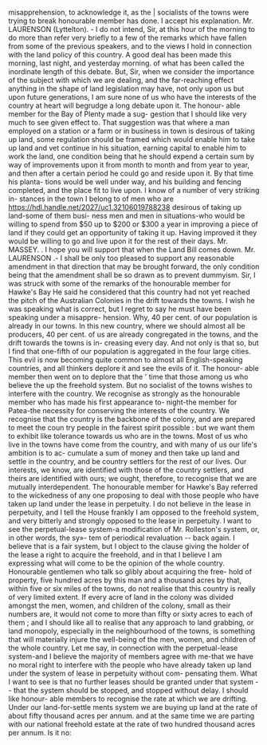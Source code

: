 misapprehension, to acknowledge it, as the | socialists of the towns were trying to break honourable member has done. I accept his explanation. Mr. LAURENSON (Lyttelton). - I do not intend, Sir, at this hour of the morning to do more than refer very briefly to a few of the remarks which have fallen from some of the previous speakers, and to the views I hold in connection with the land policy of this country. A good deal has been made this morning, last night, and yesterday morning. of what has been called the inordinate length of this debate. But, Sir, when we consider the importance of the subject with which we are dealing, and the far-reaching effect anything in the shape of land legislation may have, not only upon us but upon future generations, I am sure none of us who have the interests of the country at heart will begrudge a long debate upon it. The honour- able member for the Bay of Plenty made a sug- gestion that I should like very much to see given effect to. That suggestion was that where a man employed on a station or a farm or in business in town is desirous of taking up land, some regulation should be framed which would enable him to take up land and vet continue in his situation, earning capital to enable him to work the land, one condition being that he should expend a certain sum by way of improvements upon it from month to month and from year to year, and then after a certain period he could go and reside upon it. By that time his planta- tions would be well under way, and his building and fencing completed, and the place fit to live upon. I know of a number of very striking in- stances in the town I belong to of men who are https://hdl.handle.net/2027/uc1.32106019788238 desirous of taking up land-some of them busi- ness men and men in situations-who would be willing to spend from $50 up to $200 or $300 a year in improving a piece of land if they could get an opportunity of taking it up. Having improved it they would be willing to go and live upon it for the rest of their days. Mr. MASSEY. . I hope you will support that when the Land Bill comes down. Mr. LAURENSON .- I shall be only too pleased to support any reasonable amendment in that direction that may be brought forward, the only condition being that the amendment shall be so drawn as to prevent dummyism. Sir, I was struck with some of the remarks of the honourable member for Hawke's Bay He said he considered that this country had not yet reached the pitch of the Australian Colonies in the drift towards the towns. I wish he was speaking what is correct, but I regret to say he must have been speaking under a misappre- hension. Why, 40 per cent. of our population is already in our towns. In this new country, where we should almost all be producers, 40 per cent. of us are already congregated in the towns, and the drift towards the towns is in- creasing every day. And not only is that so, but I find that one-fifth of our population is aggregated in the four large cities. This evil is now becoming quite common to almost all English-speaking countries, and all thinkers deplore it and see the evils of it. The honour- able member then went on to deplore that the ' time that those among us who believe the up the freehold system. But no socialist of the towns wishes to interfere with the country. We recognise as strongly as the honourable member who has made his first appearance to- night-the member for Patea-the necessity for conserving the interests of the country. We recognise that the country is the backbone of the colony, and are prepared to meet the coun try people in the fairest spirit possible : but we want them to exhibit like tolerance towards us who are in the towns. Most of us who live in the towns have come from the country, and with many of us our life's ambition is to ac- cumulate a sum of money and then take up land and settle in the country, and be country settlers for the rest of our lives. Our interests, we know, are identified with those of the country settlers, and theirs are identified with ours; we ought, therefore, to recognise that we are mutually interdependent. The honourable member for Hawke's Bay referred to the wickedness of any one proposing to deal with those people who have taken up land under the lease in perpetuity. I do not believe in the lease in perpetuity, and I tell the House frankly I am opposed to the freehold system, and very bitterly and strongly opposed to the lease in perpetuity. I want to see the perpetual-lease system-a modification of Mr. Rolleston's system, or, in other words, the sy»- tem of periodical revaluation -- back again. I believe that is a fair system, but I object to the clause giving the holder of the lease a right to acquire the freehold, and in that I believe I am expressing what will come to be the opinion of the whole country. Honourable gentlemen who talk so glibly about acquiring the free- hold of property, five hundred acres by this man and a thousand acres by that, within five or six miles of the towns, do not realise that this country is really of very limited extent. If every acre of land in the colony was divided amongst the men, women, and children of the colony, small as their numbers are, it would not come to more than fifty or sixty acres to each of them ; and I should like all to realise that any approach to land grabbing, or land monopoly, especially in the neighbourhood of the towns, is something that will materially injure the well-being of the men, women, and children of the whole country. Let me say, in connection with the perpetual-lease system-and I believe the majority of members agree with me-that we have no moral right to interfere with the people who have already taken up land under the system of lease in perpetuity without com- pensating them. What I want to see is that no further leases should be granted under that system -- that the system should be stopped, and stopped without delay. I should like honour- able members to recognise the rate at which we are drifting. Under our land-for-settle ments system we are buying up land at the rate of about fifty thousand acres per annum. and at the same time we are parting with our national freehold estate at the rate of two hundred thousand acres per annum. Is it no: 
